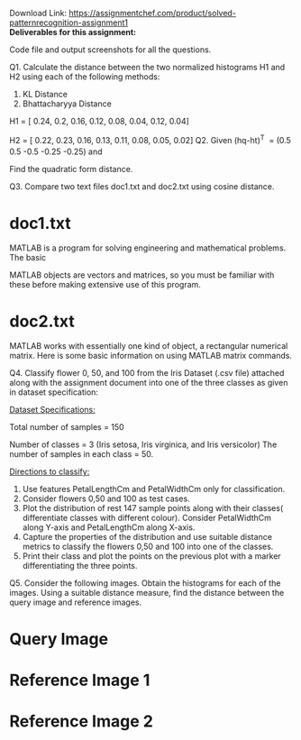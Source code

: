 Download Link: https://assignmentchef.com/product/solved-patternrecognition-assignment1
<br>
<strong>Deliverables for this assignment:  </strong>

Code file and output screenshots for all the questions.

Q1. Calculate the distance between the two normalized histograms H1 and H2 using each of the following methods:

<ol>

 <li>KL Distance</li>

 <li>Bhattacharyya Distance</li>

</ol>

H1 = [ 0.24, 0.2, 0.16, 0.12, 0.08, 0.04, 0.12, 0.04]

H2 = [ 0.22, 0.23, 0.16, 0.13, 0.11, 0.08, 0.05, 0.02]  Q2. Given (hq-ht)<sup>T</sup>​ <sup>​</sup> =<sub>​</sub> (0.5 0.5 -0.5 -0.25 -0.25) and




Find the quadratic form distance.

Q3. Compare two text files doc1.txt and doc2.txt using cosine distance.

<h1>doc1.txt</h1>

MATLAB is a program for solving engineering and mathematical problems. The basic

MATLAB objects are vectors and matrices, so you must be familiar with these before making extensive use of this program.




<h1>doc2.txt</h1>

MATLAB works with essentially one kind of object, a rectangular numerical matrix. Here is some basic information on using MATLAB matrix commands.

Q4. Classify flower 0, 50, and 100 from the Iris Dataset (.csv file) attached along with the assignment document into one of the three classes as given in dataset specification:

<u>Dataset Specifications:</u>

Total number of samples = 150

Number of classes = 3 (Iris setosa, Iris virginica, and Iris versicolor)  The number of samples in each class = 50.

<u>Directions to classify:</u>

<ol>

 <li>Use features PetalLengthCm and PetalWidthCm only for classification.</li>

 <li>Consider flowers 0,50 and 100 as test cases.</li>

 <li>Plot the distribution of rest 147 sample points along with their classes( differentiate classes with different colour). Consider PetalWidthCm along Y-axis and PetalLengthCm along X-axis.</li>

 <li>Capture the properties of the distribution and use suitable distance metrics to classify the flowers 0,50 and 100 into one of the classes.</li>

 <li>Print their class and plot the points on the previous plot with a marker differentiating the three points.</li>

</ol>




Q5. Consider the following images. Obtain the histograms for each of the images. Using a suitable distance measure, find the distance between the query image and reference images.

<h1>Query Image</h1>

<h1>Reference Image 1</h1>

<h1>Reference Image 2</h1>


